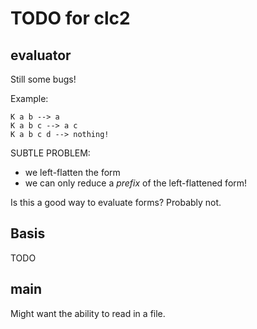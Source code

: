 # TODO for clc2

## evaluator

Still some bugs!

Example:

```
K a b --> a
K a b c --> a c
K a b c d --> nothing!
```

SUBTLE PROBLEM:

- we left-flatten the form
- we can only reduce a _prefix_ of the left-flattened form!

Is this a good way to evaluate forms?  Probably not.

## Basis

TODO

## main

Might want the ability to read in a file.
